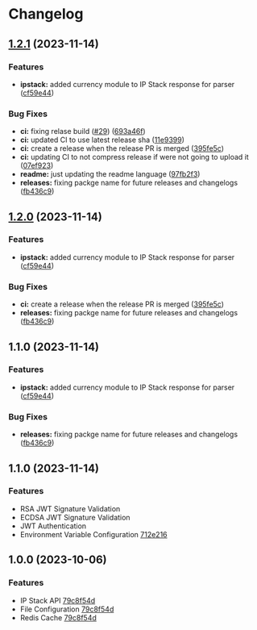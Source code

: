 # Changelog

## [1.2.1](https://github.com/levelsoftware/echoip/compare/v1.2.0...v1.2.1) (2023-11-14)

### Features

* **ipstack:** added currency module to IP Stack response for parser ([cf59e44](https://github.com/levelsoftware/echoip/commit/cf59e4401a4ad5419734ec7d91b1c7da09b2fa83))

### Bug Fixes

* **ci:** fixing relase build ([#29](https://github.com/levelsoftware/echoip/issues/29)) ([693a46f](https://github.com/levelsoftware/echoip/commit/693a46fb8a67e1c39c73a052ac7e9c0ca22ea5a2))
* **ci:** updated CI to use latest release sha ([11e9399](https://github.com/levelsoftware/echoip/commit/11e93991204e7db826fd66ac0ccc721d4743bf93))
* **ci:** create a release when the release PR is merged ([395fe5c](https://github.com/levelsoftware/echoip/commit/395fe5ceeecf316998fd8dee67218d6852ddf008))
* **ci:** updating CI to not compress release if were not going to upload it ([07ef923](https://github.com/levelsoftware/echoip/commit/07ef923024649ffec3c3bb9b4c060ab98a157586))
* **readme:** just updating the readme language ([97fb2f3](https://github.com/levelsoftware/echoip/commit/97fb2f3ffd13aaae0728e0a8124c0c9757d4e79c))
* **releases:** fixing packge name for future releases and changelogs ([fb436c9](https://github.com/levelsoftware/echoip/commit/fb436c98e4b4b36c69689346a2c73e0f782f4ad0))

## [1.2.0](https://github.com/levelsoftware/echoip/compare/v1.1.0...v1.2.0) (2023-11-14)


### Features

* **ipstack:** added currency module to IP Stack response for parser ([cf59e44](https://github.com/levelsoftware/echoip/commit/cf59e4401a4ad5419734ec7d91b1c7da09b2fa83))


### Bug Fixes

* **ci:** create a release when the release PR is merged ([395fe5c](https://github.com/levelsoftware/echoip/commit/395fe5ceeecf316998fd8dee67218d6852ddf008))
* **releases:** fixing packge name for future releases and changelogs ([fb436c9](https://github.com/levelsoftware/echoip/commit/fb436c98e4b4b36c69689346a2c73e0f782f4ad0))

## 1.1.0 (2023-11-14)


### Features

* **ipstack:** added currency module to IP Stack response for parser ([cf59e44](https://github.com/levelsoftware/echoip/commit/cf59e4401a4ad5419734ec7d91b1c7da09b2fa83))


### Bug Fixes

* **releases:** fixing packge name for future releases and changelogs ([fb436c9](https://github.com/levelsoftware/echoip/commit/fb436c98e4b4b36c69689346a2c73e0f782f4ad0))

## 1.1.0 (2023-11-14)

### Features

- RSA JWT Signature Validation
- ECDSA JWT Signature Validation
- JWT Authentication
- Environment Variable Configuration [712e216](https://github.com/levelsoftware/echoip/commit/712e2166d51fdb85229f52caa380743245f31dfa)

## 1.0.0 (2023-10-06)

### Features

- IP Stack API [79c8f54d](https://github.com/levelsoftware/echoip/pull/6/commits/79c8f54d4459e69f151cdca917a60ce805b5066f)
- File Configuration [79c8f54d](https://github.com/levelsoftware/echoip/pull/6/commits/79c8f54d4459e69f151cdca917a60ce805b5066f)
- Redis Cache [79c8f54d](https://github.com/levelsoftware/echoip/pull/6/commits/79c8f54d4459e69f151cdca917a60ce805b5066f)
